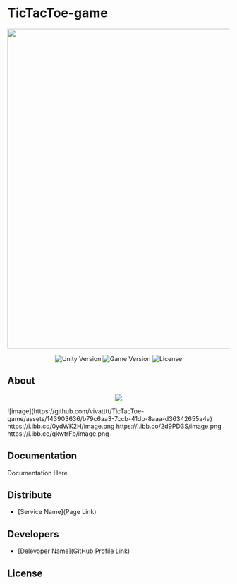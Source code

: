 # TicTacToe-game
<p align="center">
      <img src="Project Logo Url" width="726">
</p>

<p align="center">
   <img src="" alt="Unity Version">
   <img src="" alt="Game Version">
   <img src="" alt="License">
</p>

## About

<p align="center">
      <img src="[https://ibb.co/GR6kKQ9](https://i.ibb.co/0ydWK2H/image.png)", "width=500">
</p>
![image](https://github.com/vivatttt/TicTacToe-game/assets/143903636/b79c6aa3-7ccb-41db-8aaa-d36342655a4a)
https://i.ibb.co/0ydWK2H/image.png
https://i.ibb.co/2d9PD3S/image.png
https://i.ibb.co/qkwtrFb/image.png


## Documentation

Documentation Here

## Distribute

- [Service Name](Page Link)


## Developers

- [Delevoper Name](GitHub Profile Link)

## License
##

